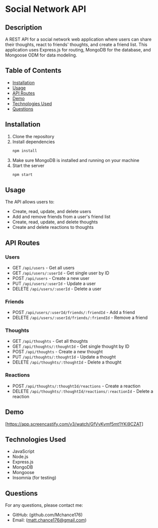 # Social Network API

## Description
A REST API for a social network web application where users can share their thoughts, react to friends' thoughts, and create a friend list. This application uses Express.js for routing, MongoDB for the database, and Mongoose ODM for data modeling.

## Table of Contents
- [Installation](#installation)
- [Usage](#usage)
- [API Routes](#api-routes)
- [Demo](#demo)
- [Technologies Used](#technologies-used)
- [Questions](#questions)

## Installation
1. Clone the repository
2. Install dependencies
   ```bash
   npm install
   ```
3. Make sure MongoDB is installed and running on your machine
4. Start the server
   ```bash
   npm start
   ```

## Usage
The API allows users to:
- Create, read, update, and delete users
- Add and remove friends from a user's friend list
- Create, read, update, and delete thoughts
- Create and delete reactions to thoughts

## API Routes

### Users
- GET `/api/users` - Get all users
- GET `/api/users/:userId` - Get single user by ID
- POST `/api/users` - Create a new user
- PUT `/api/users/:userId` - Update a user
- DELETE `/api/users/:userId` - Delete a user

### Friends
- POST `/api/users/:userId/friends/:friendId` - Add a friend
- DELETE `/api/users/:userId/friends/:friendId` - Remove a friend

### Thoughts
- GET `/api/thoughts` - Get all thoughts
- GET `/api/thoughts/:thoughtId` - Get single thought by ID
- POST `/api/thoughts` - Create a new thought
- PUT `/api/thoughts/:thoughtId` - Update a thought
- DELETE `/api/thoughts/:thoughtId` - Delete a thought

### Reactions
- POST `/api/thoughts/:thoughtId/reactions` - Create a reaction
- DELETE `/api/thoughts/:thoughtId/reactions/:reactionId` - Delete a reaction

## Demo
[https://app.screencastify.com/v3/watch/GfVvKvmf5mt1YKi9CZAT]

## Technologies Used
- JavaScript
- Node.js
- Express.js
- MongoDB
- Mongoose
- Insomnia (for testing)

## Questions
For any questions, please contact me:
- GitHub: (github.com/Mchance176)
- Email: (matt.chance176@gmail.com)